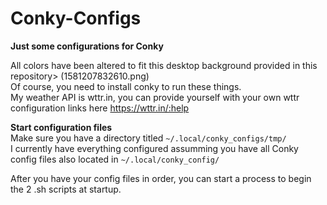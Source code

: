 # Conky-Configs
**Just some configurations for Conky**


All colors have been altered to fit this desktop background provided in this repository> (1581207832610.png)  
Of course, you need to install conky to run these things.  
My weather API is wttr.in, you can provide yourself with your own wttr configuration links here https://wttr.in/:help  

**Start configuration files**  
Make sure you have a directory titled `~/.local/conky_configs/tmp/`  
I currently have everything configured assumming you have all Conky config files also located in `~/.local/conky_config/`

After you have your config files in order, you can start a process to begin the 2 .sh scripts at startup.  
